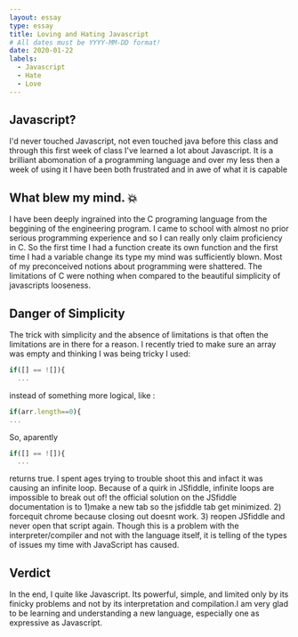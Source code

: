```yaml
---
layout: essay
type: essay
title: Loving and Hating Javascript
# All dates must be YYYY-MM-DD format!
date: 2020-01-22
labels:
  - Javascript
  - Hate
  - Love
---
```


## Javascript?

I'd never touched Javascript, not even touched java before this class and through this first week of class I've learned a lot about Javascript. It is a brilliant abomonation of a programming language and over my less then a week of using it I have been both frustrated and in awe of what it is capable
## What blew my mind. &#128165;
I have been deeply ingrained into the C programing language from the beggining of the engineering program. I came to school with almost no prior serious programming experience and so I can really only claim proficiency in C. So the first time I had a function create its own function and the first time I had a variable change its type my mind was sufficiently blown. Most of my preconceived notions about programming were shattered. The limitations of C were nothing when compared to the beautiful simplicity of javascripts looseness. 

## Danger of Simplicity

The trick with simplicity and the absence of limitations is that often the limitations are in there for a reason. I recently tried to make sure an array was empty and thinking I was being tricky I used:
```js
if([] == ![]){
  ...
```
instead of something more logical, like :
```js
if(arr.length==0){
...
```
So, aparently
```js
if([] == ![]){
  ...
```
returns true. I spent ages trying to trouble shoot this and infact it was causing an infinite loop. Because of a quirk in JSfiddle, infinite loops are impossible to break out of! the official solution on the JSfiddle documentation is to 1)make a new tab so the jsfiddle tab get minimized. 2) forcequit chrome because closing out doesnt work. 3) reopen JSfiddle and never open that script again.
Though this is a problem with the interpreter/compiler and not with the language itself, it is telling of the types of issues my time with JavaScript has caused. 
## Verdict
In the end, I quite like Javascript. Its powerful, simple, and limited only by its finicky problems and not by its interpretation and compilation.I am very glad to be learning and understanding a new language, especially one as expressive as Javascript.
